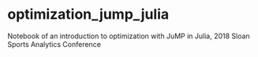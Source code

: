 # optimization_jump_julia
Notebook of an introduction to optimization with JuMP in Julia, 2018 Sloan Sports Analytics Conference
